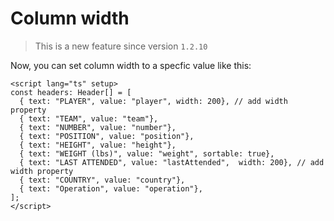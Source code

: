 # Column width
> This is a new feature since version `1.2.10`

Now, you can set column width to a specfic value like this:

```vue
<script lang="ts" setup>
const headers: Header[] = [
  { text: "PLAYER", value: "player", width: 200}, // add width property
  { text: "TEAM", value: "team"},
  { text: "NUMBER", value: "number"},
  { text: "POSITION", value: "position"},
  { text: "HEIGHT", value: "height"},
  { text: "WEIGHT (lbs)", value: "weight", sortable: true},
  { text: "LAST ATTENDED", value: "lastAttended",  width: 200}, // add width property
  { text: "COUNTRY", value: "country"},
  { text: "Operation", value: "operation"},
];
</script>
```

<ColumnWidth/>
